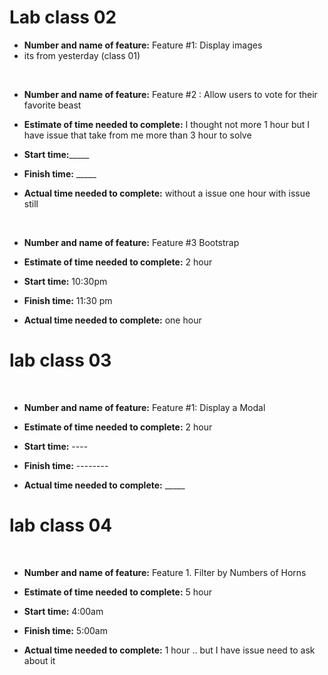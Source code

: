 
# Lab class 02
 - **Number and name of feature:** Feature #1: Display images
-  its from yesterday (class 01)
 
 <br>

- **Number and name of feature:** Feature #2 : Allow users to vote for their favorite beast 

- **Estimate of time needed to complete:** I thought not more 1 hour but I have issue that take from me more than 3 hour to solve

- **Start time:**_____

- **Finish time:** _____

- **Actual time needed to complete:** without a issue one hour with issue still



 <br>

- **Number and name of feature:** Feature #3 Bootstrap

- **Estimate of time needed to complete:** 2 hour

- **Start time:** 10:30pm

- **Finish time:** 11:30 pm

- **Actual time needed to complete:** one hour <br>


# lab class 03


 <br>

- **Number and name of feature:** Feature #1: Display a Modal

- **Estimate of time needed to complete:** 2 hour

- **Start time:** ----

- **Finish time:** --------

- **Actual time needed to complete:** _____


# lab class 04


 <br>

- **Number and name of feature:** Feature 1. Filter by Numbers of Horns

- **Estimate of time needed to complete:** 5 hour

- **Start time:** 4:00am

- **Finish time:** 5:00am

- **Actual time needed to complete:** 1 hour .. but I have issue need to ask about it 
